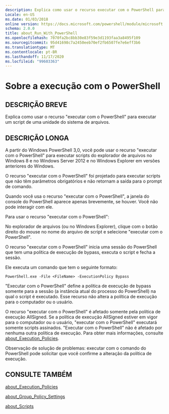 ```yaml
---
description: Explica como usar o recurso executar com o PowerShell para executar um script de uma unidade do sistema de arquivos.
Locale: en-US
ms.date: 01/03/2018
online version: https://docs.microsoft.com/powershell/module/microsoft.powershell.core/about/about_run_with_powershell?view=powershell-7.2&WT.mc_id=ps-gethelp
schema: 2.0.0
title: about_Run_With_PowerShell
ms.openlocfilehash: 7070fa2bc8bb30e83f59e3d1193faa3a8495f109
ms.sourcegitcommit: 95d41698c7a2450eeb70ef2fb6507fe7e6eff3b6
ms.translationtype: MT
ms.contentlocale: pt-BR
ms.lasthandoff: 11/17/2020
ms.locfileid: "99603363"
---
```

# <a name="about-run-with-powershell"></a>Sobre a execução com o PowerShell

## <a name="short-description"></a>DESCRIÇÃO BREVE
Explica como usar o recurso "executar com o PowerShell" para executar um script de uma unidade do sistema de arquivos.

## <a name="long-description"></a>DESCRIÇÃO LONGA

A partir do Windows PowerShell 3,0, você pode usar o recurso "executar com o PowerShell" para executar scripts do explorador de arquivos no Windows 8 e no Windows Server 2012 e no Windows Explorer em versões anteriores do Windows.

O recurso "executar com o PowerShell" foi projetado para executar scripts que não têm parâmetros obrigatórios e não retornam a saída para o prompt de comando.

Quando você usa o recurso "executar com o PowerShell", a janela do console do PowerShell aparece apenas brevemente, se houver. Você não pode interagir com ele.

Para usar o recurso "executar com o PowerShell":

No explorador de arquivos (ou no Windows Explorer), clique com o botão direito do mouse no nome do arquivo de script e selecione "executar com o PowerShell".

O recurso "executar com o PowerShell" inicia uma sessão do PowerShell que tem uma política de execução de bypass, executa o script e fecha a sessão.

Ele executa um comando que tem o seguinte formato:

```
PowerShell.exe -File <FileName> -ExecutionPolicy Bypass
```

"Executar com o PowerShell" define a política de execução de bypass somente para a sessão (a instância atual do processo do PowerShell) na qual o script é executado.
Esse recurso não altera a política de execução para o computador ou o usuário.

O recurso "executar com o PowerShell" é afetado somente pela política de execução AllSigned. Se a política de execução AllSigned estiver em vigor para o computador ou o usuário, "executar com o PowerShell" executará somente scripts assinados. "Executar com o PowerShell" não é afetado por nenhuma outra política de execução. Para obter mais informações, consulte [about_Execution_Policies](about_Execution_Policies.md).

Observação de solução de problemas: executar com o comando do PowerShell pode solicitar que você confirme a alteração da política de execução.

## <a name="see-also"></a>CONSULTE TAMBÉM

[about_Execution_Policies](about_Execution_Policies.md)

[about_Group_Policy_Settings](about_Group_Policy_Settings.md)

[about_Scripts](about_Scripts.md)

